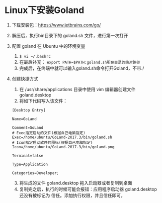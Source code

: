 # Linux下安装Goland

1. 下载安装包：<https://www.jetbrains.com/go/> 

2. 解压后，执行bin目录下的 goland.sh 文件，进行第一次打开

3. 配置 goland 在 Ubuntu 中的环境变量

   1. ```$ vi ~/.bashrc``` 
   2. 在最后补充： ```export PATH=$PATH:goland.sh所在目录的绝对路径 ```
   3. 完成后，在终端中就可以输入goland.sh命令打开Goland，不带./

4. 创建快捷方式

   1. 在 /usr/share/applications 目录中使用 vim 编辑器创建文件 goland.desktop 
   2. 将如下代码写入该文件：

   ```shell
   [Desktop Entry]
   
   Name=GoLand
   
   Comment=GoLand
   # Exec指定启动的文件(根据自己电脑指定)
   Exec=/home/ubuntu/GoLand-2017.3/bin/goland.sh
   # Icon指定启动软件的图标(根据自己电脑指定)
   Icon=/home/ubuntu/GoLand-2017.3/bin/goland.png
   
   Terminal=false
   
   Type=Application
   
   Categories=Developer;
   ```

   3. 将生成的文件 goland.desktop 拖入启动器或者复制到桌面
   4. 复制完之后，执行的时候可能会报错：应用程序启动器 goland.desktop 还没有被标记为 信任。添加执行权限，并且信任即可。